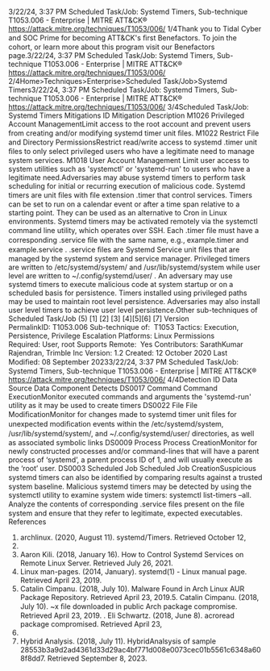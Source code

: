 3/22/24, 3:37 PM Scheduled Task/Job: Systemd Timers, Sub-technique T1053.006 - Enterprise | MITRE ATT&CK®
https://attack.mitre.org/techniques/T1053/006/ 1/4Thank you to Tidal Cyber and SOC Prime for becoming ATT&CK's ﬁrst Benefactors. To join the cohort, or learn more about this program visit our
Benefactors page.3/22/24, 3:37 PM Scheduled Task/Job: Systemd Timers, Sub-technique T1053.006 - Enterprise | MITRE ATT&CK®
https://attack.mitre.org/techniques/T1053/006/ 2/4Home>Techniques>Enterprise>Scheduled Task/Job>Systemd Timers3/22/24, 3:37 PM Scheduled Task/Job: Systemd Timers, Sub-technique T1053.006 - Enterprise | MITRE ATT&CK®
https://attack.mitre.org/techniques/T1053/006/ 3/4Scheduled Task/Job: Systemd Timers
Mitigations
ID Mitigation Description
M1026 Privileged Account
ManagementLimit access to the root account and prevent users from creating and/or modifying systemd
timer unit ﬁles.
M1022 Restrict File and Directory
PermissionsRestrict read/write access to systemd .timer unit ﬁles to only select privileged users who
have a legitimate need to manage system services.
M1018 User Account Management Limit user access to system utilities such as 'systemctl' or 'systemd-run' to users who have a
legitimate need.Adversaries may abuse systemd timers to perform task scheduling for initial or recurring execution of malicious code. Systemd timers are
unit ﬁles with ﬁle extension .timer that control services. Timers can be set to run on a calendar event or after a time span relative to a
starting point. They can be used as an alternative to Cron in Linux environments. Systemd timers may be activated remotely via the
systemctl command line utility, which operates over SSH.
Each .timer ﬁle must have a corresponding .service ﬁle with the same name, e.g., example.timer and example.service . .service
ﬁles are Systemd Service unit ﬁles that are managed by the systemd system and service manager. Privileged timers are written to
/etc/systemd/system/ and /usr/lib/systemd/system while user level are written to ~/.config/systemd/user/ .
An adversary may use systemd timers to execute malicious code at system startup or on a scheduled basis for persistence. Timers
installed using privileged paths may be used to maintain root level persistence. Adversaries may also install user level timers to achieve user
level persistence.Other sub-techniques of Scheduled Task/Job (5)
[1]
[2]
[3]
[4][5][6]
[7]
Version PermalinkID: T1053.006
Sub-technique of:  T1053
 
Tactics: Execution, Persistence, Privilege Escalation
 
Platforms: Linux
 
Permissions Required: User, root
 
Supports Remote:  Yes
Contributors: SarathKumar Rajendran, Trimble Inc
Version: 1.2
Created: 12 October 2020
Last Modiﬁed: 08 September 20233/22/24, 3:37 PM Scheduled Task/Job: Systemd Timers, Sub-technique T1053.006 - Enterprise | MITRE ATT&CK®
https://attack.mitre.org/techniques/T1053/006/ 4/4Detection
ID Data Source Data Component Detects
DS0017 Command Command
ExecutionMonitor executed commands and arguments the 'systemd-run' utility as it may be used to
create timers
DS0022 File File
ModiﬁcationMonitor for changes made to systemd timer unit ﬁles for unexpected modiﬁcation events
within the /etc/systemd/system, /usr/lib/systemd/system/, and
~/.conﬁg/systemd/user/ directories, as well as associated symbolic links
DS0009 Process Process
CreationMonitor for newly constructed processes and/or command-lines that will have a parent
process of ‘systemd’, a parent process ID of 1, and will usually execute as the ‘root’ user.
DS0003 Scheduled Job Scheduled Job
CreationSuspicious systemd timers can also be identiﬁed by comparing results against a trusted
system baseline. Malicious systemd timers may be detected by using the systemctl
utility to examine system wide timers: systemctl list-timers –all. Analyze the contents of
corresponding .service ﬁles present on the ﬁle system and ensure that they refer to
legitimate, expected executables.
References
1. archlinux. (2020, August 11).
systemd/Timers. Retrieved October 12,
2020.
2. Aaron Kili. (2018, January 16). How to
Control Systemd Services on Remote Linux
Server. Retrieved July 26, 2021.
3. Linux man-pages. (2014, January).
systemd(1) - Linux manual page. Retrieved
April 23, 2019.
4. Catalin Cimpanu. (2018, July 10). Malware
Found in Arch Linux AUR Package
Repository. Retrieved April 23, 2019.5. Catalin Cimpanu. (2018, July 10). ~x ﬁle downloaded in public Arch package
compromise. Retrieved April 23, 2019.
 . Eli Schwartz. (2018, June 8). acroread package compromised. Retrieved April 23,
2019.
7. Hybrid Analysis. (2018, July 11). HybridAnalsysis of sample
28553b3a9d2ad4361d33d29ac4bf771d008e0073cec01b5561c6348a608f8dd7.
Retrieved September 8, 2023.